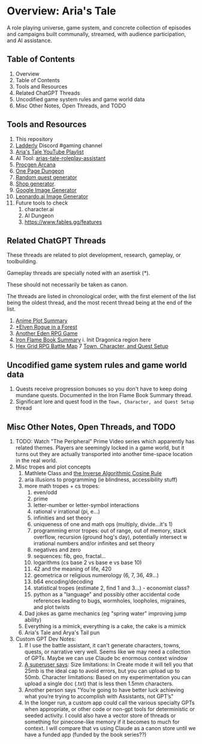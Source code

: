 # Overview: Aria's Tale

A role playing universe, game system, and concrete collection of episodes and campaigns built communally, streamed, with audience participation, and AI assistance.

## Table of Contents

1. Overview
2. Table of Contents
3. Tools and Resources
4. Related ChatGPT Threads
5. Uncodified game system rules and game world data
6. Misc Other Notes, Open Threads, and TODO

## Tools and Resources

1. This repository
2. [Ladderly](https://ladderly.io/) Discord #gaming channel
3. [Aria's Tale YouTube Playlist](https://www.youtube.com/watch?v=_nEaajP78WQ)
4. AI Tool: [arias-tale-roleplay-assistant](https://chat.openai.com/g/g-V5UqBQLKh-arias-tale-roleplay-assistant)
5. [Procgen Arcana](https://watabou.github.io/news.html)
6. [One Page Dungeon](https://watabou.itch.io/one-page-dungeon)
7. [Random quest generator](https://donjon.bin.sh/fantasy/adventure/)
8. [Shop generator](https://donjon.bin.sh/d20/magic/shop.html).
9. [Google Image Generator](https://www.google.com/search/images/)
10. [Leonardo.ai Image Generator](https://leonardo.ai/)
11. Future tools to check
    1. character.ai
    2. AI Dungeon
    3. https://www.fables.gg/features

## Related ChatGPT Threads

These threads are related to plot development, research, gameplay, or toolbuilding.

Gameplay threads are specially noted with an asertisk (\*).

These should not necessarily be taken as canon.

The threads are listed in chronological order, with the first element of the list being the oldest thread, and the most recent thread being at the end of the list.

1. [Anime Plot Summary](https://chat.openai.com/share/6c36dd57-84db-4b27-8fe9-40b7c939f610)
2. [\*Elven Rogue in a Forest](https://chat.openai.com/c/907da6b9-cb2b-49e7-a1c0-1df4a274a9aa)
3. [Another Eden RPG Game](https://chat.openai.com/share/45281eb2-5bca-4a2f-b974-2ba405e46707)
4. [Iron Flame Book Summary](https://chat.openai.com/c/4f6ee9e8-0e99-42af-a5a6-dcd4b1b9fc41)
   i. Init Dragonica region here
5. [Hex Grid RPG Battle Map](https://chat.openai.com/c/e20991cb-de81-42a7-9466-58354c0ed22b)
   7 [Town, Character, and Quest Setup](https://chat.openai.com/share/9bb91cf2-1037-482b-aed6-13964456ac69)

## Uncodified game system rules and game world data

1. Quests receive progression bonuses so you don't have to keep doing mundane quests. Documented in the Iron Flame Book Summary thread.
2. Significant lore and quest food in the `Town, Character, and Quest Setup` thread

## Misc Other Notes, Open Threads, and TODO

1. TODO: Watch "The Peripheral" Prime Video series which apparently has related themes. Players are seemingly locked in a game world, but it turns out they are actually transported into another time-space location in the real world.
2. Misc tropes and plot concepts
   1. Mathlete Class and [the Inverse Algorithmic Cosine Rule](https://www.youtube.com/watch?v=J5DgMm14ioc)
   2. aria illusions to programming (ie blindness, accessibility stuff)
   3. more math tropes + cs tropes:
      1. even/odd
      2. prime
      3. letter-number or letter-symbol interactions
      4. rational v irrational (pi, e...)
      5. infinities and set theory
      6. uniqueness of one and math ops (multiply, divide...it's 1)
      7. programming error tropes: out of range, out of memory, stack overflow, recursion (ground hog's day), potentially intersect w irrational numbers and/or infinites and set theory
      8. negatives and zero
      9. sequences: fib, geo, fractal...
      10. logarithms (cs base 2 vs base e vs base 10)
      11. 42 and the meaning of life, 420
      12. geometrica or religious numerology (6, 7, 36, 49...)
      13. b64 encoding/decoding
      14. statistical tropes (estimate 2, find 1 and 3...) - economist class?
      15. python as a "language" and possibly other accidental code references leading to bugs, wormholes, loopholes, migraines, and plot twists
   4. Dad jokes as game mechanics (eg "spring water" improving jump ability)
   5. Everything is a mimick, everything is a cake, the cake is a mimick
   6. Aria's Tale and Arya's Tail pun
3. Custom GPT Dev Notes:
   1. If I use the battle assistant, it can't generate characters, towns, quests, or narrative very well. Seems like we may need a collection of GPTs. Maybe we can use Claude bc enormous context window
   2. [A superuser says](https://community.openai.com/t/gpts-knowledge-capacity-limits/492955/14): Size limitations: In Create mode it will tell you that 25mb is the ideal cap to avoid errors, but you can upload up to 50mb. Character limitations: Based on my experimentation you can upload a single doc (.txt) that is less then 1.5mm characters.
   3. Another person says "You’re going to have better luck achieving what you’re trying to accomplish with Assistants, not GPT’s"
   4. In the longer run, a custom app could call the various specialty GPTs when appropriate, or other code or non-gpt tools for deterministic or seeded activity. I could also have a vector store of threads or something for pinecone-like memory if it becomes to much for context. I will compare that vs using Claude as a canon store until we have a funded app (funded by the book series??)
